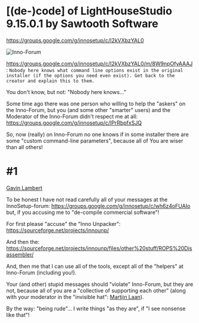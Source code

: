 # [(de-)code] of LightHouseStudio 9.15.0.1 by Sawtooth Software
https://groups.google.com/g/innosetup/c/I2kVXbzYAL0

![Inno-Forum](https://user-images.githubusercontent.com/61757638/233382696-42e3c21e-5aac-4e94-9289-ca44fb59afc9.png)

https://groups.google.com/g/innosetup/c/I2kVXbzYAL0/m/8W9npOfyAAAJ :
`Nobody here knows what command line options exist in the original installer (if the options you need even exist). Get back to the creator and explain this to them.`

You don't know, but not: "Nobody here knows..."

Some time ago there was one person who willing to help the "askers" on the Inno-Forum, but you (and some other "smarter" users) and the Moderator of the Inno-Forum didn't respect me at all: https://groups.google.com/g/innosetup/c/lPrRbpfxSJQ

So, now (really) on Inno-Forum no one knows if in some installer there are some "custom command-line parameters", because all of You are wiser than all others!

# #1

[Gavin Lambert](https://github.com/uecasm)

To be honest I have not read carefully all of your messages at the InnoSetup-forum: https://groups.google.com/g/innosetup/c/wh6z4oFUAIo
but, if you accusing me to "de-compile commercial software"!

For first please "accuse" the "Inno Unpacker": https://sourceforge.net/projects/innounp/

And then the: https://sourceforge.net/projects/innounp/files/other%20stuff/ROPS%20Disassembler/

And, then me that I can use all of the tools, except all of the "helpers" at Inno-Forum (including you!).

Your (and other) stupid messages should "violate" Inno-Forum, but they are not, because all of you are a "collective of supporting each other" (along with your moderator in the "invisible hat": [Martijn Laan](https://github.com/martijnlaan)).

By the way: "being rude"...
I write things "as they are", if "I see nonsense like that"!

